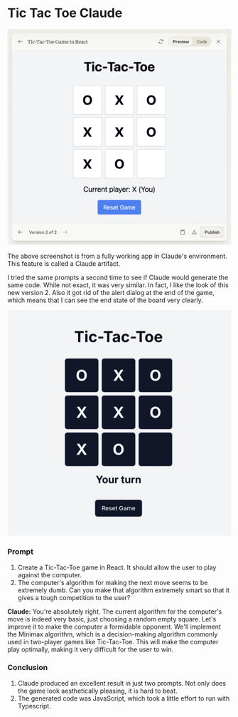 # Tic Tac Toe Claude

![screenshot-v1](assets/tic-tac-toe-claude-v1.png)

The above screenshot is from a fully working app in Claude's environment. This
feature is called a Claude artifact.

I tried the same prompts a second time to see if Claude would generate the same
code. While not exact, it was very similar. In fact, I like the look of this new
version 2. Also it got rid of the alert dialog at the end of the game, which
means that I can see the end state of the board very clearly.

![screenshot-v2](assets/tic-tac-toe-claude-v2.png)

### Prompt

1. Create a Tic-Tac-Toe game in React. It should allow the user to play against
   the computer.
2. The computer's algorithm for making the next move seems to be extremely dumb.
   Can you make that algorithm extremely smart so that it gives a tough
   competition to the user?

**Claude:** You're absolutely right. The current algorithm for the computer's
move is indeed very basic, just choosing a random empty square. Let's improve it
to make the computer a formidable opponent. We'll implement the Minimax
algorithm, which is a decision-making algorithm commonly used in two-player
games like Tic-Tac-Toe. This will make the computer play optimally, making it
very difficult for the user to win.

### Conclusion

1. Claude produced an excellent result in just two prompts. Not only does the
   game look aesthetically pleasing, it is hard to beat.
2. The generated code was JavaScript, which took a little effort to run with
   Typescript.

